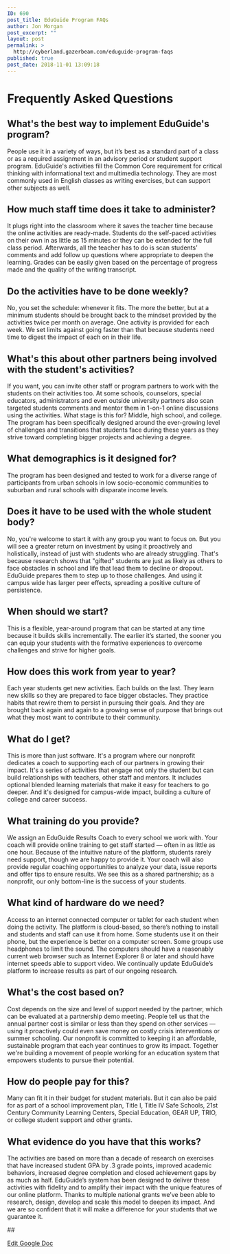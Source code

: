```yaml
---
ID: 690
post_title: EduGuide Program FAQs
author: Jon Morgan
post_excerpt: ""
layout: post
permalink: >
  http://cyberland.gazerbeam.com/eduguide-program-faqs
published: true
post_date: 2018-11-01 13:09:18
---
```

<h1>Frequently Asked Questions</h1>
<h2>What's the best way to implement EduGuide's program?</h2>
<p>People use it in a variety of ways, but it’s best as a standard part of a class or as a required assignment in an advisory period or student support program. EduGuide's activities fill the Common Core requirement for critical thinking with informational text and multimedia technology. They are most commonly used in English classes as writing exercises, but can support other subjects as well.</p>
<h2>How much staff time does it take to administer?</h2>
<p>It plugs right into the classroom where it saves the teacher time because the online activities are ready-made. Students do the self-paced activities on their own in as little as 15 minutes or they can be extended for the full class period. Afterwards, all the teacher has to do is scan students’ comments and add follow up questions where appropriate to deepen the learning. Grades can be easily given based on the percentage of progress made and the quality of the writing transcript.</p>
<h2>Do the activities have to be done weekly?</h2>
<p>No, you set the schedule: whenever it fits. The more the better, but at a minimum students should be brought back to the mindset provided by the activities twice per month on average. One activity is provided for each week. We set limits against going faster than that because students need time to digest the impact of each on in their life.</p>
<h2>What's this about other partners being involved with the student's activities?</h2>
<p>If you want, you can invite other staff or program partners to work with the students on their activities too. At some schools, counselors, special educators, administrators and even outside university partners also scan targeted students comments and mentor them in 1-on-1 online discussions using the activities. What stage is this for? Middle, high school, and college. The program has been specifically designed around the ever-growing level of challenges and transitions that students face during these years as they strive toward completing bigger projects and achieving a degree.</p>
<h2>What demographics is it designed for?</h2>
<p>The program has been designed and tested to work for a diverse range of participants from urban schools in low socio-economic communities to suburban and rural schools with disparate income levels.</p>
<h2>Does it have to be used with the whole student body?</h2>
<p>No, you're welcome to start it with any group you want to focus on. But you will see a greater return on investment by using it proactively and holistically, instead of just with students who are already struggling. That's because research shows that "gifted" students are just as likely as others to face obstacles in school and life that lead them to decline or dropout. EduGuide prepares them to step up to those challenges. And using it campus wide has larger peer effects, spreading a positive culture of persistence.</p>
<h2>When should we start?</h2>
<p>This is a flexible, year-around program that can be started at any time because it builds skills incrementally. The earlier it’s started, the sooner you can equip your students with the formative experiences to overcome challenges and strive for higher goals.</p>
<h2>How does this work from year to year?</h2>
<p>Each year students get new activities. Each builds on the last. They learn new skills so they are prepared to face bigger obstacles. They practice habits that rewire them to persist in pursuing their goals. And they are brought back again and again to a growing sense of purpose that brings out what they most want to contribute to their community.</p>
<h2>What do I get?</h2>
<p>This is more than just software. It's a program where our nonprofit dedicates a coach to supporting each of our partners in growing their impact. It's a series of activities that engage not only the student but can build relationships with teachers, other staff and mentors. It includes optional blended learning materials that make it easy for teachers to go deeper. And it's designed for campus-wide impact, building a culture of college and career success.</p>
<h2>What training do you provide?</h2>
<p>We assign an EduGuide Results Coach to every school we work with. Your coach will provide online training to get staff started — often in as little as one hour. Because of the intuitive nature of the platform, students rarely need support, though we are happy to provide it. Your coach will also provide regular coaching opportunities to analyze your data, issue reports and offer tips to ensure results. We see this as a shared partnership; as a nonprofit, our only bottom-line is the success of your students.</p>
<h2>What kind of hardware do we need?</h2>
<p>Access to an internet connected computer or tablet for each student when doing the activity. The platform is cloud-based, so there’s nothing to install and students and staff can use it from home. Some students use it on their phone, but the experience is better on a computer screen. Some groups use headphones to limit the sound. The computers should have a reasonably current web browser such as Internet Explorer 8 or later and should have internet speeds able to support video. We continually update EduGuide’s platform to increase results as part of our ongoing research.</p>
<h2>What's the cost based on?</h2>
<p>Cost depends on the size and level of support needed by the partner, which can be evaluated at a partnership demo meeting. People tell us that the annual partner cost is similar or less than they spend on other services — using it proactively could even save money on costly crisis interventions or summer schooling. Our nonprofit is committed to keeping it an affordable, sustainable program that each year continues to grow its impact. Together we're building a movement of people working for an education system that empowers students to pursue their potential.</p>
<h2>How do people pay for this? </h2>
<p>Many can fit it in their budget for student materials. But it can also be paid for as part of a school improvement plan, Title I, Title IV Safe Schools, 21st Century Community Learning Centers, Special Education, GEAR UP, TRIO, or college student support and other grants.</p>
<h2>What evidence do you have that this works?</h2>
<p>The activities are based on more than a decade of research on exercises that have increased student GPA by .3 grade points, improved academic behaviors, increased degree completion and closed achievement gaps by as much as half. EduGuide’s system has been designed to deliver these activities with fidelity and to amplify their impact with the unique features of our online platform. Thanks to multiple national grants we’ve been able to research, design, develop and scale this model to deepen its impact. And we are so confident that it will make a difference for your students that we guarantee it.</p>
<p>##</p>
<p><a href="https://docs.google.com/document/d/17oB9yowwjKfxtSIpuY55Ba0NYuQDmWJfz8ONihP6e9Y/edit?usp=sharing">Edit Google Doc</a></p>